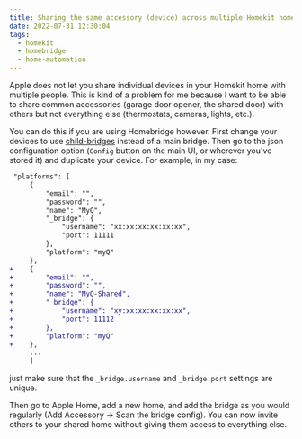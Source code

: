 ```yaml
---
title: Sharing the same accessory (device) across multiple Homekit homes
date: 2022-07-31 12:30:04
tags:
  - homekit
  - homebridge
  - home-automation
---
```


Apple does not let you share individual devices in your Homekit home with
multiple people. This is kind of a problem for me because I want to be able to
share common accessories (garage door opener, the shared door) with others but
not everything else (thermostats, cameras, lights, etc.).

You can do this if you are using Homebridge however. First change your devices
to use
[child-bridges](https://github.com/homebridge/homebridge/wiki/Child-Bridges)
instead of a main bridge. Then go to the json configuration option (`Config`
button on the main UI, or wherever you've stored it) and duplicate your device.
For example, in my case:

```diff
 "platforms": [
     {
         "email": "",
         "password": "",
         "name": "MyQ",
         "_bridge": {
             "username": "xx:xx:xx:xx:xx:xx",
             "port": 11111
         },
         "platform": "myQ"
     },
+    {
+        "email": "",
+        "password": "",
+        "name": "MyQ-Shared",
+        "_bridge": {
+            "username": "xy:xx:xx:xx:xx:xx",
+            "port": 11112
+        },
+        "platform": "myQ"
+    },
     ...
     ]
```

just make sure that the `_bridge.username` and `_bridge.port` settings are
unique.

Then go to Apple Home, add a new home, and add the bridge as you would regularly
(Add Accessory -> Scan the bridge config). You can now invite others to your
shared home without giving them access to everything else.
